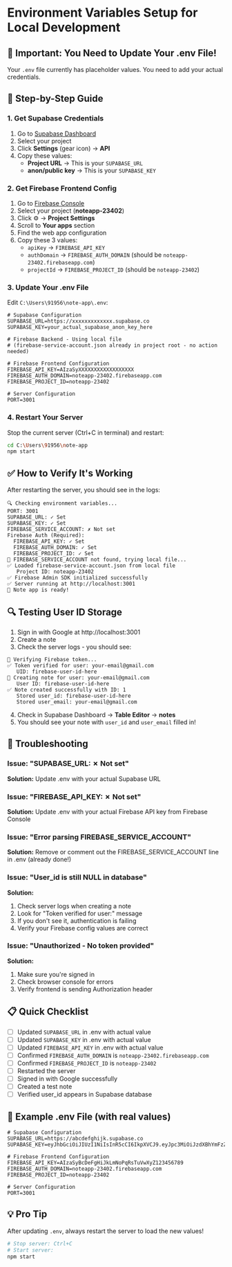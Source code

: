 # Environment Variables Setup for Local Development

## 🚨 Important: You Need to Update Your .env File!

Your `.env` file currently has placeholder values. You need to add your actual credentials.

## 📝 Step-by-Step Guide

### 1. Get Supabase Credentials

1. Go to [Supabase Dashboard](https://supabase.com/dashboard)
2. Select your project
3. Click **Settings** (gear icon) → **API**
4. Copy these values:
   - **Project URL** → This is your `SUPABASE_URL`
   - **anon/public key** → This is your `SUPABASE_KEY`

### 2. Get Firebase Frontend Config

1. Go to [Firebase Console](https://console.firebase.google.com/)
2. Select your project (**noteapp-23402**)
3. Click ⚙️ → **Project Settings**
4. Scroll to **Your apps** section
5. Find the web app configuration
6. Copy these 3 values:
   - `apiKey` → `FIREBASE_API_KEY`
   - `authDomain` → `FIREBASE_AUTH_DOMAIN` (should be `noteapp-23402.firebaseapp.com`)
   - `projectId` → `FIREBASE_PROJECT_ID` (should be `noteapp-23402`)

### 3. Update Your .env File

Edit `C:\Users\91956\note-app\.env`:

```env
# Supabase Configuration
SUPABASE_URL=https://xxxxxxxxxxxxx.supabase.co
SUPABASE_KEY=your_actual_supabase_anon_key_here

# Firebase Backend - Using local file
# (firebase-service-account.json already in project root - no action needed)

# Firebase Frontend Configuration
FIREBASE_API_KEY=AIzaSyXXXXXXXXXXXXXXXXXX
FIREBASE_AUTH_DOMAIN=noteapp-23402.firebaseapp.com
FIREBASE_PROJECT_ID=noteapp-23402

# Server Configuration
PORT=3001
```

### 4. Restart Your Server

Stop the current server (Ctrl+C in terminal) and restart:

```bash
cd C:\Users\91956\note-app
npm start
```

## ✅ How to Verify It's Working

After restarting the server, you should see in the logs:

```
🔍 Checking environment variables...
PORT: 3001
SUPABASE_URL: ✓ Set
SUPABASE_KEY: ✓ Set
FIREBASE_SERVICE_ACCOUNT: ✗ Not set
Firebase Auth (Required):
  FIREBASE_API_KEY: ✓ Set
  FIREBASE_AUTH_DOMAIN: ✓ Set
  FIREBASE_PROJECT_ID: ✓ Set
📁 FIREBASE_SERVICE_ACCOUNT not found, trying local file...
✅ Loaded firebase-service-account.json from local file
   Project ID: noteapp-23402
✅ Firebase Admin SDK initialized successfully
✅ Server running at http://localhost:3001
📝 Note app is ready!
```

## 🔍 Testing User ID Storage

1. Sign in with Google at http://localhost:3001
2. Create a note
3. Check the server logs - you should see:
```
🔐 Verifying Firebase token...
✅ Token verified for user: your-email@gmail.com
   UID: firebase-user-id-here
📝 Creating note for user: your-email@gmail.com
   User ID: firebase-user-id-here
✅ Note created successfully with ID: 1
   Stored user_id: firebase-user-id-here
   Stored user_email: your-email@gmail.com
```

4. Check in Supabase Dashboard → **Table Editor** → **notes**
5. You should see your note with `user_id` and `user_email` filled in!

## 🐛 Troubleshooting

### Issue: "SUPABASE_URL: ✗ Not set"
**Solution:** Update .env with your actual Supabase URL

### Issue: "FIREBASE_API_KEY: ✗ Not set"
**Solution:** Update .env with your actual Firebase API key from Firebase Console

### Issue: "Error parsing FIREBASE_SERVICE_ACCOUNT"
**Solution:** Remove or comment out the FIREBASE_SERVICE_ACCOUNT line in .env (already done!)

### Issue: "User_id is still NULL in database"
**Solution:**
1. Check server logs when creating a note
2. Look for "Token verified for user:" message
3. If you don't see it, authentication is failing
4. Verify your Firebase config values are correct

### Issue: "Unauthorized - No token provided"
**Solution:**
1. Make sure you're signed in
2. Check browser console for errors
3. Verify frontend is sending Authorization header

## 📋 Quick Checklist

- [ ] Updated `SUPABASE_URL` in .env with actual value
- [ ] Updated `SUPABASE_KEY` in .env with actual value
- [ ] Updated `FIREBASE_API_KEY` in .env with actual value
- [ ] Confirmed `FIREBASE_AUTH_DOMAIN` is `noteapp-23402.firebaseapp.com`
- [ ] Confirmed `FIREBASE_PROJECT_ID` is `noteapp-23402`
- [ ] Restarted the server
- [ ] Signed in with Google successfully
- [ ] Created a test note
- [ ] Verified user_id appears in Supabase database

## 🔧 Example .env File (with real values)

```env
# Supabase Configuration
SUPABASE_URL=https://abcdefghijk.supabase.co
SUPABASE_KEY=eyJhbGciOiJIUzI1NiIsInR5cCI6IkpXVCJ9.eyJpc3MiOiJzdXBhYmFzZSI...

# Firebase Frontend Configuration
FIREBASE_API_KEY=AIzaSyBcDeFgHiJkLmNoPqRsTuVwXyZ123456789
FIREBASE_AUTH_DOMAIN=noteapp-23402.firebaseapp.com
FIREBASE_PROJECT_ID=noteapp-23402

# Server Configuration
PORT=3001
```

## 💡 Pro Tip

After updating `.env`, always restart the server to load the new values!

```bash
# Stop server: Ctrl+C
# Start server:
npm start
```

